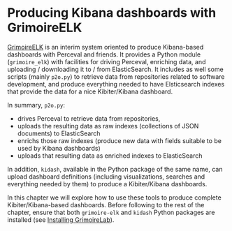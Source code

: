 # Producing Kibana dashboards with GrimoireELK

[GrimoireELK](http://github.com/chaoss/grimoirelab-elk) is an interim system oriented to produce Kibana-based dashboards with Perceval and friends. It provides a Python module (`grimoire_elk`) with facilities for driving Perceval, enriching data, and uploading / downloading it to / from ElasticSearch. It includes as well some scripts (mainly `p2o.py`) to retrieve data from repositories related to software development, and produce everything needed to have Elsticsearch indexes that provide the data for a nice Kibiter/Kibana dashboard.

In summary, `p2o.py`:

* drives Perceval to retrieve data from repositories,
* uploads the resulting data as raw indexes (collections of JSON documents) to ElasticSearch
* enrichs those raw indexes (produce new data with fields suitable to be used by Kibana dashboards)
* uploads that resulting data as enriched indexes to ElasticSearch

In addition, `kidash`, available in the Python package of the same name, can upload dashboard definitions (including visualizations, searches and everything needed by them) to produce a Kibiter/Kibana dashboards.

In this chapter we will explore how to use these tools to produce complete Kibiter/Kibana-based dashboards. Before following to the rest of the chapter, ensure that both `grimoire-elk` and `kidash` Python packages are installed (see [Installing GrimoireLab](../basics/install.html)).




